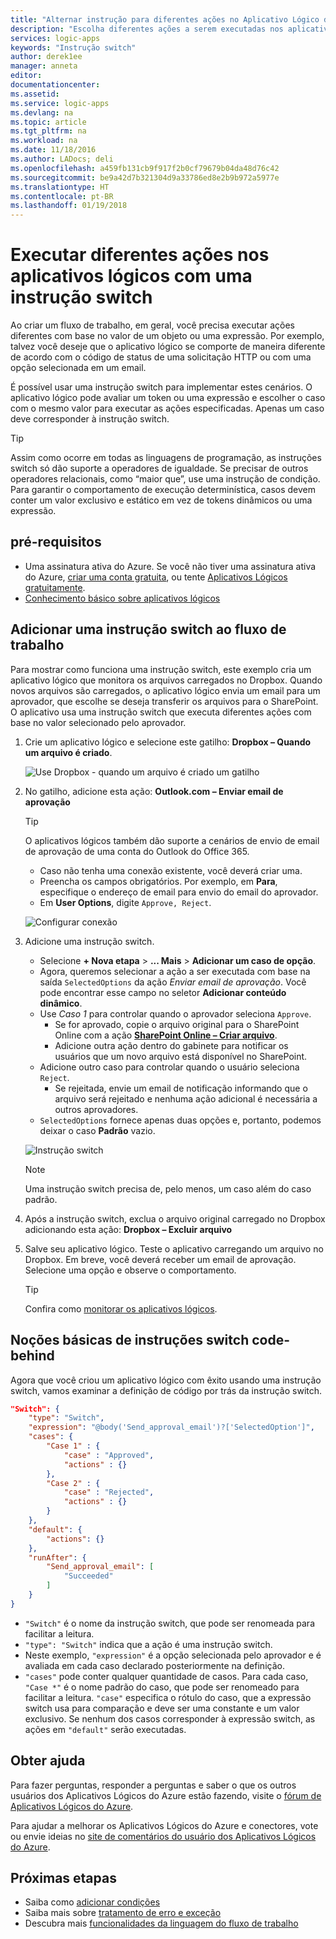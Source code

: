```yaml
---
title: "Alternar instrução para diferentes ações no Aplicativo Lógico do Azure | Microsoft Docs"
description: "Escolha diferentes ações a serem executadas nos aplicativos lógicos com base nos valores da expressão usando uma instrução switch"
services: logic-apps
keywords: "Instrução switch"
author: derek1ee
manager: anneta
editor: 
documentationcenter: 
ms.assetid: 
ms.service: logic-apps
ms.devlang: na
ms.topic: article
ms.tgt_pltfrm: na
ms.workload: na
ms.date: 11/18/2016
ms.author: LADocs; deli
ms.openlocfilehash: a459fb131cb9f917f2b0cf79679b04da48d76c42
ms.sourcegitcommit: be9a42d7b321304d9a33786ed8e2b9b972a5977e
ms.translationtype: HT
ms.contentlocale: pt-BR
ms.lasthandoff: 01/19/2018
---
```

# <a name="perform-different-actions-in-logic-apps-with-a-switch-statement"></a>Executar diferentes ações nos aplicativos lógicos com uma instrução switch

Ao criar um fluxo de trabalho, em geral, você precisa executar ações diferentes com base no valor de um objeto ou uma expressão. Por exemplo, talvez você deseje que o aplicativo lógico se comporte de maneira diferente de acordo com o código de status de uma solicitação HTTP ou com uma opção selecionada em um email.

É possível usar uma instrução switch para implementar estes cenários. O aplicativo lógico pode avaliar um token ou uma expressão e escolher o caso com o mesmo valor para executar as ações especificadas. Apenas um caso deve corresponder à instrução switch.

> [!TIP]
> Assim como ocorre em todas as linguagens de programação, as instruções switch só dão suporte a operadores de igualdade. Se precisar de outros operadores relacionais, como “maior que”, use uma instrução de condição.
> Para garantir o comportamento de execução determinística, casos devem conter um valor exclusivo e estático em vez de tokens dinâmicos ou uma expressão.

## <a name="prerequisites"></a>pré-requisitos

- Uma assinatura ativa do Azure. Se você não tiver uma assinatura ativa do Azure, [criar uma conta gratuita](https://azure.microsoft.com/free/), ou tente [Aplicativos Lógicos gratuitamente](https://tryappservice.azure.com/).
- [Conhecimento básico sobre aplicativos lógicos](logic-apps-overview.md)

## <a name="add-a-switch-statement-to-your-workflow"></a>Adicionar uma instrução switch ao fluxo de trabalho

Para mostrar como funciona uma instrução switch, este exemplo cria um aplicativo lógico que monitora os arquivos carregados no Dropbox. Quando novos arquivos são carregados, o aplicativo lógico envia um email para um aprovador, que escolhe se deseja transferir os arquivos para o SharePoint. O aplicativo usa uma instrução switch que executa diferentes ações com base no valor selecionado pelo aprovador.

1. Crie um aplicativo lógico e selecione este gatilho: **Dropbox – Quando um arquivo é criado**.

   ![Use Dropbox - quando um arquivo é criado um gatilho](./media/logic-apps-switch-case/dropbox-trigger.jpg)

2. No gatilho, adicione esta ação: **Outlook.com – Enviar email de aprovação**

   > [!TIP]
   > O aplicativos lógicos também dão suporte a cenários de envio de email de aprovação de uma conta do Outlook do Office 365.

   - Caso não tenha uma conexão existente, você deverá criar uma.
   - Preencha os campos obrigatórios. Por exemplo, em **Para**, especifique o endereço de email para envio do email do aprovador.
   - Em **User Options**, digite `Approve, Reject`.

   ![Configurar conexão](./media/logic-apps-switch-case/send-approval-email-action.jpg)

3. Adicione uma instrução switch.

   - Selecione **+ Nova etapa** > **... Mais** > **Adicionar um caso de opção**. 
   - Agora, queremos selecionar a ação a ser executada com base na saída `SelectedOptions` da ação *Enviar email de aprovação*. 
   Você pode encontrar esse campo no seletor **Adicionar conteúdo dinâmico**.
   - Use *Caso 1* para controlar quando o aprovador seleciona `Approve`.
     - Se for aprovado, copie o arquivo original para o SharePoint Online com a ação [**SharePoint Online – Criar arquivo**](../connectors/connectors-create-api-sharepointonline.md).
     - Adicione outra ação dentro do gabinete para notificar os usuários que um novo arquivo está disponível no SharePoint.
   - Adicione outro caso para controlar quando o usuário seleciona `Reject`.
     - Se rejeitada, envie um email de notificação informando que o arquivo será rejeitado e nenhuma ação adicional é necessária a outros aprovadores.
   - `SelectedOptions` fornece apenas duas opções e, portanto, podemos deixar o caso **Padrão** vazio.

   ![Instrução switch](./media/logic-apps-switch-case/switch.jpg)

   > [!NOTE]
   > Uma instrução switch precisa de, pelo menos, um caso além do caso padrão.

4. Após a instrução switch, exclua o arquivo original carregado no Dropbox adicionando esta ação: **Dropbox – Excluir arquivo**

5. Salve seu aplicativo lógico. Teste o aplicativo carregando um arquivo no Dropbox. Em breve, você deverá receber um email de aprovação. Selecione uma opção e observe o comportamento.

   > [!TIP]
   > Confira como [monitorar os aplicativos lógicos](logic-apps-monitor-your-logic-apps.md).

## <a name="understand-the-code-behind-switch-statements"></a>Noções básicas de instruções switch code-behind

Agora que você criou um aplicativo lógico com êxito usando uma instrução switch, vamos examinar a definição de código por trás da instrução switch.

```json
"Switch": {
    "type": "Switch",
    "expression": "@body('Send_approval_email')?['SelectedOption']",
    "cases": {
        "Case 1" : {
            "case" : "Approved",
            "actions" : {}
        },
        "Case 2" : {
            "case" : "Rejected",
            "actions" : {}
        }
    },
    "default": {
        "actions": {}
    },
    "runAfter": {
        "Send_approval_email": [
            "Succeeded"
        ]
    }
}
```

* `"Switch"` é o nome da instrução switch, que pode ser renomeada para facilitar a leitura. 
* `"type": "Switch"` indica que a ação é uma instrução switch. 
* Neste exemplo, `"expression"` é a opção selecionada pelo aprovador e é avaliada em cada caso declarado posteriormente na definição. 
* `"cases"` pode conter qualquer quantidade de casos. Para cada caso, `"Case *"` é o nome padrão do caso, que pode ser renomeado para facilitar a leitura. 
`"case"` especifica o rótulo do caso, que a expressão switch usa para comparação e deve ser uma constante e um valor exclusivo. Se nenhum dos casos corresponder à expressão switch, as ações em `"default"` serão executadas.

## <a name="get-help"></a>Obter ajuda

Para fazer perguntas, responder a perguntas e saber o que os outros usuários dos Aplicativos Lógicos do Azure estão fazendo, visite o [fórum de Aplicativos Lógicos do Azure](https://social.msdn.microsoft.com/Forums/en-US/home?forum=azurelogicapps).

Para ajudar a melhorar os Aplicativos Lógicos do Azure e conectores, vote ou envie ideias no [site de comentários do usuário dos Aplicativos Lógicos do Azure](http://aka.ms/logicapps-wish).

## <a name="next-steps"></a>Próximas etapas

- Saiba como [adicionar condições](logic-apps-use-logic-app-features.md)
- Saiba mais sobre [tratamento de erro e exceção](logic-apps-exception-handling.md)
- Descubra mais [funcionalidades da linguagem do fluxo de trabalho](logic-apps-author-definitions.md)